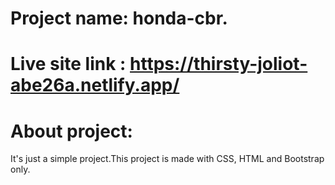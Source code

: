 # Project name: honda-cbr.
# Live site link : https://thirsty-joliot-abe26a.netlify.app/
# About project:

It's just a simple project.This project is made with CSS, HTML and Bootstrap only.

